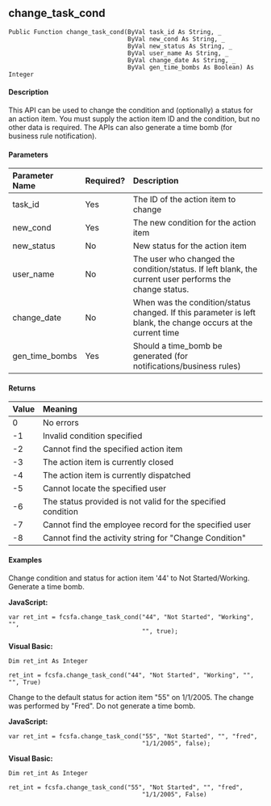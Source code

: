 change_task_cond
------------------

```
Public Function change_task_cond(ByVal task_id As String, _
                                 ByVal new_cond As String, _
                                 ByVal new_status As String, _
                                 ByVal user_name As String, _
                                 ByVal change_date As String, _
                                 ByVal gen_time_bombs As Boolean) As Integer
```

#### Description

This API can be used to change the condition and (optionally) a status for an action item. You must supply the action item ID and the condition, but no other data is required. The APIs can also generate a time bomb (for business rule notification).

#### Parameters

| Parameter Name | Required? | Description |
|:--- |:--- |:--- |
| task_id | Yes | The ID of the action item to change |
| new_cond | Yes | The new condition for the action item |
| new_status | No | New status for the action item |
| user_name | No | The user who changed the condition/status. If left blank, the current user performs the change status. |
| change_date | No | When was the condition/status changed. If this parameter is left blank, the change occurs at the current time |
| gen_time_bombs | Yes | Should a time_bomb be generated (for notifications/business rules) |

#### Returns

| Value | Meaning |
|:--- |:--- |
| 0 | No errors |
| -1 | Invalid condition specified |
| -2 | Cannot find the specified action item |
| -3 | The action item is currently closed |
| -4 | The action item is currently dispatched |
| -5 | Cannot locate the specified user |
| -6 | The status provided is not valid for the specified condition |
| -7 | Cannot find the employee record for the specified user |
| -8 | Cannot find the activity string for "Change Condition" |

#### Examples

Change condition and status for action item '44' to Not Started/Working. Generate a time bomb.

**JavaScript:**
```
var ret_int = fcsfa.change_task_cond("44", "Not Started", "Working", "",
                                     "", true);
```

**Visual Basic:**
```
Dim ret_int As Integer

ret_int = fcsfa.change_task_cond("44", "Not Started", "Working", "", "", True)
```

Change to the default status for action item "55" on 1/1/2005. The change was performed by "Fred". Do not generate a time bomb.

**JavaScript:**
```
var ret_int = fcsfa.change_task_cond("55", "Not Started", "", "fred",
                                     "1/1/2005", false);
```

**Visual Basic:**
```
Dim ret_int As Integer

ret_int = fcsfa.change_task_cond("55", "Not Started", "", "fred",
                                     "1/1/2005", False)
```